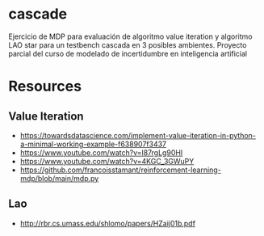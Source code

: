 # cascade

Ejercicio de MDP para evaluación de algoritmo value iteration y algoritmo LAO
star para un testbench cascada en 3 posibles ambientes. Proyecto parcial del
curso de modelado de incertidumbre en inteligencia artificial

# Resources

## Value Iteration

- https://towardsdatascience.com/implement-value-iteration-in-python-a-minimal-working-example-f638907f3437
- https://www.youtube.com/watch?v=l87rgLg90HI
- https://www.youtube.com/watch?v=4KGC_3GWuPY
- https://github.com/francoisstamant/reinforcement-learning-mdp/blob/main/mdp.py

## Lao

- http://rbr.cs.umass.edu/shlomo/papers/HZaij01b.pdf

